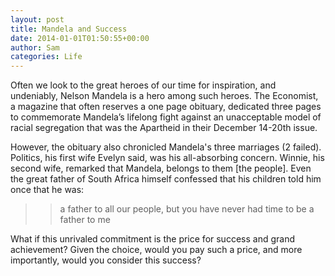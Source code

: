 ```yaml
---
layout: post
title: Mandela and Success
date: 2014-01-01T01:50:55+00:00
author: Sam
categories: Life
---
```

Often we look to the great heroes of our time for inspiration, and undeniably, Nelson Mandela is a hero among such heroes. The Economist, a magazine that often reserves a one page obituary, dedicated three pages to commemorate Mandela&#8217;s lifelong fight against an unacceptable model of racial segregation that was the Apartheid in their December 14-20th issue.

However, the obituary also chronicled Mandela's three marriages (2 failed).  Politics, his first wife Evelyn said, was his  all-absorbing concern. Winnie, his second wife, remarked that Mandela, belongs to them [the people]. Even the great father of South Africa himself confessed that his children told him once that he was:

>> a father to all our people, but you have never had time to be a father to me

What if this unrivaled commitment is the price for success and grand achievement? Given the choice, would you pay such a price, and more importantly, would you consider this success?